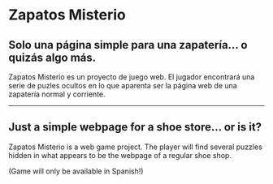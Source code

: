 # Zapatos Misterio
Solo una página simple para una zapatería... o quizás algo más.
--
Zapatos Misterio es un proyecto de juego web. El jugador encontrará una serie de puzles ocultos en lo que aparenta ser la página web de una zapatería normal y corriente.

---

Just a simple webpage for a shoe store... or is it?
--
Zapatos Misterio is a web game project. The player will find several puzzles hidden in what appears to be the webpage of a regular shoe shop.

(Game will only be available in Spanish!)
